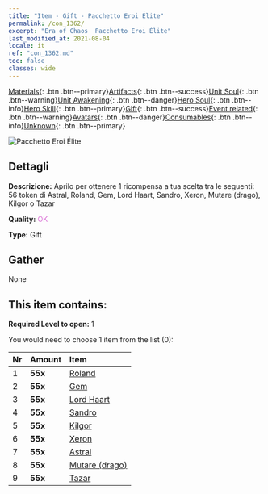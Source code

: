 ```yaml
---
title: "Item - Gift - Pacchetto Eroi Élite"
permalink: /con_1362/
excerpt: "Era of Chaos  Pacchetto Eroi Élite"
last_modified_at: 2021-08-04
locale: it
ref: "con_1362.md"
toc: false
classes: wide
---
```

 [Materials](/ItemsIT/){: .btn .btn--primary}[Artifacts](/ItemsIT/Artifacts/){: .btn .btn--success}[Unit Soul](/ItemsIT/UnitSoul/){: .btn .btn--warning}[Unit Awakening](/ItemsIT/UnitAwakening/){: .btn .btn--danger}[Hero Soul](/ItemsIT/HeroSoul/){: .btn .btn--info}[Hero Skill](/ItemsIT/HeroSkill/){: .btn .btn--primary}[Gift](/ItemsIT/Gift/){: .btn .btn--success}[Event related](/ItemsIT/Events/){: .btn .btn--warning}[Avatars](/ItemsIT/Avatars/){: .btn .btn--danger}[Consumables](/ItemsIT/Consumables/){: .btn .btn--info}[Unknown](/ItemsIT/Unknown/){: .btn .btn--primary}

 ![Pacchetto Eroi Élite](/images/t/i_907065.png)

## Dettagli
 **Descrizione:** Aprilo per ottenere 1 ricompensa a tua scelta tra le seguenti: 56 token di Astral, Roland, Gem, Lord Haart, Sandro, Xeron, Mutare (drago), Kilgor o Tazar

 **Quality:** <span style="color: #DA70D6">OK</span>

 **Type:** Gift

## Gather

  None

## This item contains:

 **Required Level to open:** 1

 You would need to choose 1 item from the list (0):

  | Nr | Amount |     Item    |
  |:---|:-------|:------------|
  | 1 |  **55x** | [Roland](/ItemsIT/her_362/) |  | 
  | 2 |  **55x** | [Gem](/ItemsIT/her_369/) |  | 
  | 3 |  **55x** | [Lord Haart](/ItemsIT/her_370/) |  | 
  | 4 |  **55x** | [Sandro](/ItemsIT/her_371/) |  | 
  | 5 |  **55x** | [Kilgor](/ItemsIT/her_374/) |  | 
  | 6 |  **55x** | [Xeron](/ItemsIT/her_383/) |  | 
  | 7 |  **55x** | [Astral](/ItemsIT/her_388/) |  | 
  | 8 |  **55x** | [Mutare (drago)](/ItemsIT/her_390/) |  | 
  | 9 |  **55x** | [Tazar](/ItemsIT/her_393/) |  | 

